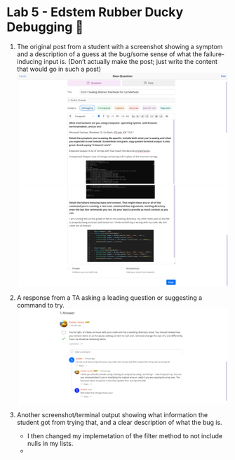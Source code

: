 # Lab 5 - Edstem Rubber Ducky Debugging 🦆
1. The original post from a student with a screenshot showing a symptom and a description of a guess at the bug/some sense of what the failure-inducing input is. (Don’t actually make the post; just write the content that would go in such a post)
![Image](img/P1.png)
![Image](img/P2.png)

2. A response from a TA asking a leading question or suggesting a command to try.
![Image](img/A1.png)

3. Another screenshot/terminal output showing what information the student got from trying that, and a clear description of what the bug is.
    - I then changed my implemetation of the filter method to not include nulls in my lists. 
    - 